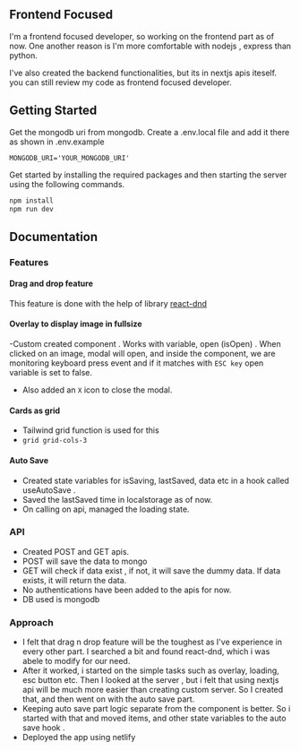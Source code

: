 ## Frontend Focused

I'm a frontend focused developer, so working on the frontend part as of now. One another reason is I'm more comfortable with nodejs , express than python.

I've also created the backend functionalities, but its in nextjs apis iteself. you can still review my code as frontend focused developer.

## Getting Started

Get the mongodb uri from mongodb.
Create a .env.local file and add it there as shown in .env.example 

```
MONGODB_URI='YOUR_MONGODB_URI'
```

Get started by installing the required packages and then starting the server using the following commands.

```bash
npm install
npm run dev
```

## Documentation

### Features 
#### Drag and drop feature
This feature is done with the help of library [react-dnd](https://react-dnd.github.io/react-dnd/examples/sortable/simple)

#### Overlay to display image in fullsize
-Custom created component . Works with variable, open (isOpen) . When clicked on an image, modal will open, and inside the component, we are monitoring keyboard press event and if it matches with `ESC key` open variable is set to false. 
- Also added an `X` icon to close the modal.

#### Cards as grid
- Tailwind grid function is used for this
- ```grid grid-cols-3```

#### Auto Save

- Created state variables for isSaving, lastSaved, data etc in a hook called useAutoSave . 
- Saved the lastSaved time in localstorage as of now.
- On calling on api, managed the loading state.

### API 
- Created POST and GET apis.
- POST will save the data to mongo
- GET will check if data exist , if not, it will save the dummy data. If data exists, it will return the data.
- No authentications have been added to the apis for now.
- DB used is mongodb

 


### Approach

- I felt that drag n drop feature will be the toughest as I've experience in every other part. I searched a bit and found react-dnd, which i was abele to modify for our need.
- After it worked, i started on the simple tasks such as overlay, loading, esc button etc.
Then I looked at the server , but i felt that using nextjs api will be much more easier than creating custom server. So I created that, and then went on with the auto save part.
- Keeping auto save part logic separate from the component is better. So i started with that and moved items, and other state variables to the auto save hook .
- Deployed the app using netlify
